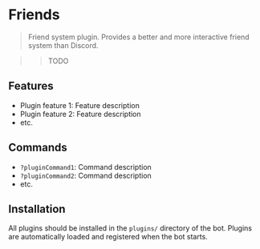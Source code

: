 # Friends
 > Friend system plugin. Provides a better and more interactive friend system than Discord.

>> TODO
## Features
  * Plugin feature 1: Feature description
  * Plugin feature 2: Feature description
  * etc.

## Commands
  * `?pluginCommand1`: Command description
  * `?pluginCommand2`: Command description
  * etc.

## Installation
All plugins should be installed in the `plugins/` directory of the bot. Plugins are automatically loaded and registered when the bot starts.
